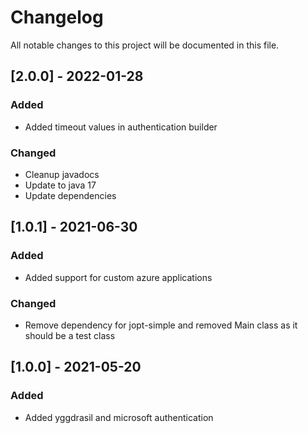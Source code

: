 # Changelog
All notable changes to this project will be documented in this file.

## [2.0.0] - 2022-01-28
### Added
 - Added timeout values in authentication builder
 
### Changed
 - Cleanup javadocs
 - Update to java 17
 - Update dependencies

## [1.0.1] - 2021-06-30
### Added
 - Added support for custom azure applications
 
### Changed
 - Remove dependency for jopt-simple and removed Main class as it should be a test class

## [1.0.0] - 2021-05-20
### Added
 - Added yggdrasil and microsoft authentication